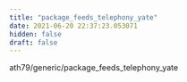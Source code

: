 ```yaml
---
title: "package_feeds_telephony_yate"
date: 2021-06-20 22:37:23.053071
hidden: false
draft: false
---
```


ath79/generic/package_feeds_telephony_yate

